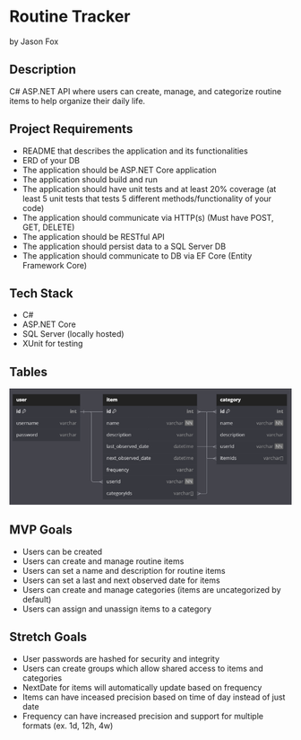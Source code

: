 # Routine Tracker

by Jason Fox

## Description

C# ASP.NET API where users can create, manage, and categorize routine items to help organize their daily life.

## Project Requirements
- README that describes the application and its functionalities
- ERD of your DB
- The application should be ASP.NET Core application
- The application should build and run
- The application should have unit tests and at least 20% coverage (at least 5 unit tests that tests 5 different methods/functionality of your code)
- The application should communicate via HTTP(s) (Must have POST, GET, DELETE)
- The application should be RESTful API
- The application should persist data to a SQL Server DB
- The application should communicate to DB via EF Core (Entity Framework Core)


## Tech Stack
- C# 
- ASP.NET Core
- SQL Server (locally hosted)
- XUnit for testing

## Tables
[![ERD](./Assets/ERD.png)](https://dbdiagram.io/d/Routines-Tracker-6768782efc29fb2b3b1bbb89
)

## MVP Goals
- Users can be created
- Users can create and manage routine items
- Users can set a name and description for routine items
- Users can set a last and next observed date for items
- Users can create and manage categories (items are uncategorized by default)
- Users can assign and unassign items to a category

## Stretch Goals
- User passwords are hashed for security and integrity
- Users can create groups which allow shared access to items and categories
- NextDate for items will automatically update based on frequency
- Items can have inceased precision based on time of day instead of just date
- Frequency can have increased precision and support for multiple formats (ex. 1d, 12h, 4w)